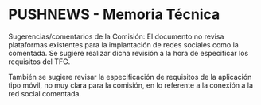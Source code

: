 # PUSHNEWS - Memoria Técnica

Sugerencias/comentarios de la Comisión: El documento no revisa plataformas existentes para la implantación de redes sociales como la comentada. Se sugiere realizar dicha revisión a la hora de especificar los requisitos del TFG. 

También se sugiere revisar la especificación de requisitos de la aplicación tipo móvil, no muy clara para la comisión, en lo referente a la conexión a la red social comentada.